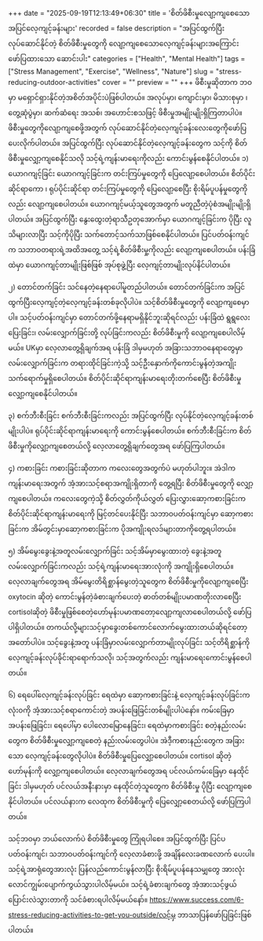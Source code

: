 +++
date = "2025-09-19T12:13:49+06:30"
title = 'စိတ်ဖိစီးမှုလျော့ကျစေသော အပြင်လေ့ကျင့်ခန်းများ'
recorded = false
description = "အပြင်ထွက်ပြီး လုပ်ဆောင်နိုင်တဲ့ စိတ်ဖိစီးမှုတွေကို လျော့ကျစေသောလေ့ကျင့်ခန်းများအကြောင်း ဖော်ပြထားသော ဆောင်းပါး"
categories = ["Health", "Mental Health"]
tags = ["Stress Management", "Exercise", "Wellness", "Nature"]
slug = "stress-reducing-outdoor-activities"
cover = ""
preview = ""
+++
ဖိစီးမှုဆိုတာက ဘဝမှာ မရှောင်ရှားနိုင်တဲ့အစိတ်အပိုင်းပဲဖြစ်ပါတယ်။ အလုပ်မှာ၊ ကျောင်းမှာ၊ မိသားစုမှာ ၊ တွေ့ဆုံပွဲမှာ၊ ဆက်ဆံရေး အသစ်၊ အဟောင်းစသဖြင့် ဖိစီးမှုအမျိုးမျိုးရှိကြတာပါပဲ။ ဖိစီးမှုတွေကိုလျော့ကျစေဖို့အတွက် လုပ်ဆောင်နိုင်တဲ့လေ့ကျင့်ခန်းလေးတွေကိုဖော်ပြပေးလိုက်ပါတယ်။ အပြင်ထွက်ပြီး လုပ်ဆောင်နိုင်တဲ့လေ့ကျင့်ခန်းတွေက သင့်ကို စိတ်ဖိစီးမှုလျှော့ကျစေနိုင်သလို သင့်ရဲ့ကျန်းမာရေးကိုလည်း ကောင်းမွန်စေနိုင်ပါတယ်။
၁) ယောဂကျင့်ခြင်း
ယောဂကျင့်ခြင်းက တင်းကြပ်မှုတွေကို ပြေလျော့စေပါတယ်။ စိတ်ပိုင်းဆိုင်ရာကော ၊ ရုပ်ပိုင်းဆိုင်ရာ တင်းကြပ်မှုတွေကို ပြေလျော့စေပြီး စိုးရိမ်ပူပန်မှုတွေကိုလည်း လျော့ကျစေပါတယ်။ ယောဂကျင့်မယ့်သူတွေအတွက် မတူညီတဲ့ပုံစံအမျိုးမျိုးရှိပါတယ်။ အပြင်ထွက်ပြီး နွေးထွေးတဲ့ရာသီဥတုအောက်မှာ ယောဂကျင့်ခြင်းက ပိုပြီး လူသိများလာပြီး သင့်ကိုပိုပြီး သက်တောင့်သက်သာဖြစ်စေနိုင်ပါတယ်။ ပြင်ပတ်ဝန်းကျင်က သဘာဝတရားရဲ့အထိအတွေ့ သင့်ရဲ့စိတ်ဖိစီးမှု့ကိုလည်း လျော့ကျစေပါတယ်။ ပန်းခြံထဲမှာ ယောဂကျင့်တာမျိုးဖြစ်ဖြစ် အုပ်စုဖွဲ့ပြီး လေ့ကျင့်တာမျိုးလုပ်နိင်ပါတယ်။

၂) တောင်တက်ခြင်း
သင်နေတဲ့နေရာပေါ်မူတည်ပါတယ်။ တောင်တက်ခြင်းက အပြင်ထွက်ပြီးလေ့ကျင့်တဲ့လေ့ကျင့်ခန်းတစ်ခုလိုပါပဲ။ သင့်စိတ်ဖိစီးမှုတွေကို လျော့ကျစေမှာပါ။
သင့်ပတ်ဝန်းကျင်မှာ တောင်တက်ဖို့နေရာမရှိနိုင်ဘူးဆိုရင်လည်း ပန်းခြံထဲ ရွရွလေးပြေးခြင်း၊ လမ်းလျှောက်ခြင်းတို့ လုပ်ခြင်းကလည်း စိတ်ဖိစီးမှုကို လျော့ကျစေပါလိမ့်မယ်။ UKမှာ လေ့လာတွေ့ရှိချက်အရ ပန်းခြံ ဒါမှမဟုတ် အခြားသဘာဝနေရာတွေမှာ လမ်းလျှောက်ခြင်းက တရားထိုင်ခြင်းကဲ့သို့ သင့်ဦးနှောက်ကိုကောင်းမွန်တဲ့အကျိုးသက်ရောက်မှုရှိစေပါတယ်။ စိတ်ပိုင်းဆိုင်ရာကျန်းမာရေးတိုးတက်စေပြီး စိတ်ဖိစီးမှုလျှော့ကျစေနိုင်ပါတယ်။

၃) စက်ဘီးစီးခြင်း
စက်ဘီးစီးခြင်းကလည်း အပြင်ထွက်ပြီး လုပ်နိုင်တဲ့လေ့ကျင့်ခန်းတစ်မျိုးပါပဲ။ ရုပ်ပိုင်းဆိုင်ရာကျန်းမာရေးကို ကောင်းမွန်စေပါတယ်။ စက်ဘီးစီးခြင်းက စိတ်ဖိစီးမှုကိုလျှော့ကျစေတယ်လို့ လေ့လာတွေ့ရှိချက်တွေအရ ဖော်ပြကြပါတယ်။

၄) ကစားခြင်း
ကစားခြင်းဆိုတာက ကလေးတွေအတွက်ပဲ မဟုတ်ပါဘူး။ အဲဒါက ကျန်းမာရေးအတွက် အံ့အားသင့်စရာအကျိုးရှိတာကို တွေ့ရပြီး စိတ်ဖိစီးမှုတွေကို လျှော့ကျစေပါတယ်။ ကလေးတွေကဲ့သို့ စိတ်လွှတ်ကိုယ်လွှတ် ပြေးလွှားဆော့ကစားခြင်းက စိတ်ပိုင်းဆိုင်ရာကျန်းမာရေးကို မြင့်တင်ပေးနိုင်ပြီး သဘာဝပတ်ဝန်းကျင်မှာ ဆော့ကစားခြင်းက အိမ်တွင်းမှာဆော့ကစားခြင်းက ပိုအကျိုးရလဒ်များတာကိုတွေ့ရပါတယ်။

၅) အိမ်မွေးခွေးနဲ့အတူလမ်းလျှောက်ခြင်း
သင့်အိမ်မှာမွေးထားတဲ့ ခွေးနဲ့အတူ လမ်းလျှောက်ခြင်းကလည်း သင့်ရဲ့ကျန်းမာရေးအားလုံးကို အကျိုးရှိစေပါတယ်။ လေ့လာချက်တွေအရ အိမ်မွေးတိရိစ္ဆာန်မွေးတဲ့သူတွေက စိတ်ဖိစီးမှုကိုလျော့ကျစေပြီး oxytocin ဆိုတဲ့ ကောင်းမွန်တဲ့ခံစားချက်ပေးတဲ့ ဓာတ်တစ်မျိုးပမာဏတိုးလာစေပြီး cortisolဆိုတဲ့ ဖိစီးမှုဖြစ်စေတဲ့ဟော်မုန်းပမာဏတော့လျော့ကျလာစေပါတယ်လို့ ဖော်ပြပါရှိပါတယ်။
တကယ်လို့များသင့်မှာခွေးတစ်ကောင်လောက်မွေးထားတယ်ဆိုရင်တော့ အတော်ပါပဲ။ သင့်ခွေးနဲ့အတူ ပန်းခြံမှာလမ်းလျှောက်တာမျိုးလုပ်ခြင်း သင့်တိရိစ္ဆာန်ကို လေ့ကျင့်ခန်းလုပ်ခိုင်းရာရောက်သလို၊ သင့်အတွက်လည်း ကျန်းမာရေးကောင်းမွန်စေပါတယ်။

၆) ရေပေါ်လေ့ကျင့်ခန်းလုပ်ခြင်း
ရေထဲမှာ ဆော့ကစားခြင်းနဲ့ လေ့ကျင့်ခန်းလုပ်ခြင်းက လုံးဝကို အံ့အားသင့်စရာကောင်းတဲ့ အပန်းဖြေခြင်းတစ်မျိုးပါပဲနော်။ ကမ်းခြေမှာအပန်းဖြေခြင်း၊ ရေပေါ်မှာ ပေါလောမြောနေခြင်း၊ ရေထဲမှာကစားခြင်း စတဲ့နည်းလမ်းတွေက စိတ်ဖိစီးမှုလျှော့ကျစေတဲ့ နည်းလမ်းတွေပါပဲ။ အဲဒီ့ကစားနည်းတွေက အခြားသော လေ့ကျင့်ခန်းတွေလိုပါပဲ။ စိတ်ဖိစီးမှုပြေလျှော့စေပါတယ်။ cortisol ဆိုတဲ့ဟော်မုန်းကို လျှော့ကျစေပါတယ်။ လေ့လာချက်တွေအရ ပင်လယ်ကမ်းခြေမှာ နေထိုင်ခြင်း ဒါမှမဟုတ် ပင်လယ်အနီးနားမှာ နေထိုင်တဲ့သူတွေက စိတ်ဖိစီးမှု ပိုပြီး လျော့ကျစေနိုင်ပါတယ်။ ပင်လယ်နားက လေထုက စိတ်ဖိစီးမှုကို ပြေလျှော့စေတယ်လို့ ဖော်ပြကြပါတယ်။

သင့်ဘဝမှာ ဘယ်လောက်ပဲ စိတ်ဖိစီးမှုတွေ ကြုံရပါစေ။ အပြင်ထွက်ပြီး ပြင်ပပတ်ဝန်းကျင်၊ သဘာဝပတ်ဝန်းကျင်ကို လေ့လာခံစားဖို့ အချိန်လေးခဏလောက် ပေးပါ။ သင့်ရဲ့အာရုံတွေအားလုံး ပြန်လည်ကောင်းမွန်လာပြီး စိုးရိမ်ပူပန်နေသမျှတွေ အားလုံးလောင်ကျွမ်းပျောက်ကွယ်သွားပါလိမ့်မယ်။ သင့်ရဲ့ခံစားချက်တွေ အံ့အားသင့်ဖွယ်ပြောင်းလဲသွားတာကို သင်ခံစားရပါလိမ့်မယ်နော်။
https://www.success.com/6-stress-reducing-activities-to-get-you-outside/လင့်မှ ဘာသာပြန်ဖော်ပြခြင်းဖြစ်ပါတယ်။ 